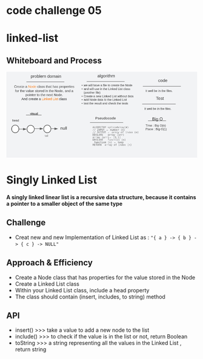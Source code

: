 # code challenge 05

# linked-list

## Whiteboard and Process

![05](./image/linked-list.PNG)

# Singly Linked List

#### A singly linked linear list is a recursive data structure, because it contains a pointer to a smaller object of the same type

## Challenge

- Creat new and new Implementation of Linked List as : `"{ a } -> { b } -> { c } -> NULL"`

## Approach & Efficiency

- Create a Node class that has properties for the value stored in the Node
- Create a Linked List class
- Within your Linked List class, include a head property
- The class should contain (insert, includes, to string) method

## API

- insert() >>> take a value to add a new node to the list
- include() >>> to check if the value is in the list or not, return Boolean
- toString >>> a string representing all the values in the Linked List , return string
